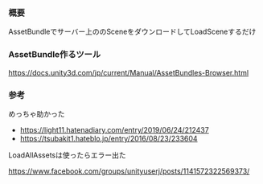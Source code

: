 ### 概要

AssetBundleでサーバー上ののSceneをダウンロードしてLoadSceneするだけ

### AssetBundle作るツール

https://docs.unity3d.com/jp/current/Manual/AssetBundles-Browser.html

### 参考

めっちゃ助かった
* https://light11.hatenadiary.com/entry/2019/06/24/212437
* https://tsubakit1.hateblo.jp/entry/2016/08/23/233604

LoadAllAssetsは使ったらエラー出た

https://www.facebook.com/groups/unityuserj/posts/1141572322569373/
